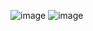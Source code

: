 ![image](https://user-images.githubusercontent.com/59456874/156063863-b72dbf4d-7000-4867-a9ee-104f0c280793.png)
![image](https://user-images.githubusercontent.com/59456874/156064053-4181f336-fa42-4919-8d98-81625c910030.png)
